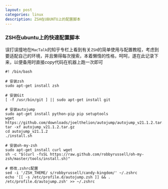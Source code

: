 ```yaml
---
layout: post
categories: linux
description: ZSH在UBUNTU上的配置脚本 
---
```


### ZSH在ubuntu上的快速配置脚本

误打误撞地在`MacTalk`的知乎专栏上看到有关`ZSH`的简单使用与配置教程，考虑到要适配自己的环境，并且懒得每次搜索，本着懒惰的性格，呵呵，遂在此记录下来，以便备用时直接*copy*代码在机器上跑一次即可

<!-- more -->

```shell
#! /bin/bash

# 安装zsh
sudo apt-get install zsh

# 安装Git
[ -f /usr/bin/git ] || sudo apt-get install git

# 安装autojump
sudo apt-get install python-pip pip setuptools
wget https://github.com/downloads/joelthelion/autojump/autojump_v21.1.2.tar.gz
tar -xf autojump_v21.1.2.tar.gz
cd autojump_v21.1.2
./install.sh

# 安装oh-my-zsh
sudo apt-get install curl wget
sh -c "$(curl -fsSL https://raw.github.com/robbyrussell/oh-my-zsh/master/tools/install.sh)"

# 修改.zshrc配置
sed -i '/ZSH_THEME/ s/robbyrussell/candy-kingdom/' ~/.zshrc
echo '[[ -s /etc/profile.d/autojump.zsh ]] && . /etc/profile.d/autojump.zsh' >> ~/.zshrc
```
